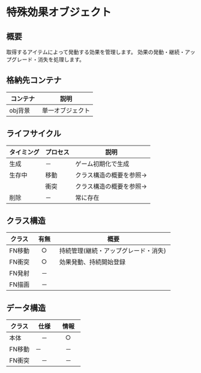 # 特殊効果オブジェクト

## 概要
取得するアイテムによって発動する効果を管理します。
効果の発動・継続・アップグレード・消失を処理します。

## 格納先コンテナ
| コンテナ | 説明　　　　　 |
|----------|----------------|
| obj背景　|単一オブジェクト|

## ライフサイクル
| タイミング | プロセス | 説明　　　　　　　　　　 |
|------------|----------|--------------------------|
| 生成     　| －　　　 | ゲーム初期化で生成　　　 |
| 生存中　　 | 移動　　 | クラス構造の概要を参照→ |
| 　　　　　 | 衝突　　 | クラス構造の概要を参照→ |
| 削除   　　| －　　　 | 常に存在　　　　　　　　 |

## クラス構造
| クラス | 有無 | 概要　　　　　　　　　　　　　　 　 |
|--------|------|-------------------------------------|
| FN移動 |　○　|持続管理(継続・アップグレード・消失) |
| FN衝突 |　○　|効果発動、持続開始登録　　　　　　　 |
| FN発射 |　－　|　　　　　　　　　　　　　　　　　　 |
| FN描画 |　－　|　　　　　　　　　　　　　　　　　　 |

## データ構造
| クラス | 仕様 | 情報 |
|--------|------|------|
| 本体   |　－　|　○　| 
| FN移動 |  －  |　－　|
| FN衝突 |　－　|　－　|